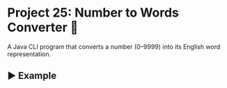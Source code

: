 # Project 25: Number to Words Converter 🔢

A Java CLI program that converts a number (0–9999) into its English word representation.

## ▶️ Example